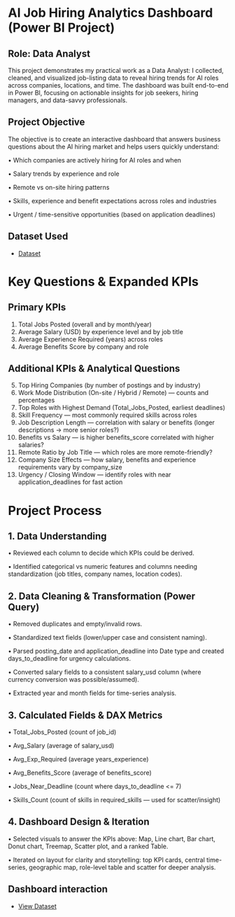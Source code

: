 # AI Job Hiring Analytics Dashboard (Power BI Project)
## Role: Data Analyst
This project demonstrates my practical work as a Data Analyst: I collected, cleaned, and visualized job-listing data to reveal hiring trends for AI roles across companies, locations, and time. The dashboard was built end-to-end in Power BI, focusing on actionable insights for job seekers, hiring managers, and data-savvy professionals.

## Project Objective
The objective is to create an interactive dashboard that answers business questions about the AI hiring market and helps users quickly understand:

•	Which companies are actively hiring for AI roles and when

•	Salary trends by experience and role

•	Remote vs on-site hiring patterns

•	Skills, experience and benefit expectations across roles and industries

•	Urgent / time-sensitive opportunities (based on application deadlines)

## Dataset Used
- <a href="https://github.com/Atif20004/AI-Job-Hiring-Analytics-Dashboard/blob/main/Ai_hiring_data.xlsx">Dataset</a>

# Key Questions & Expanded KPIs
## Primary KPIs
1.	Total Jobs Posted (overall and by month/year)
2.	Average Salary (USD) by experience level and by job title
3.	Average Experience Required (years) across roles
4.	Average Benefits Score by company and role
## Additional KPIs & Analytical Questions
5.	Top Hiring Companies (by number of postings and by industry)
6.	Work Mode Distribution (On-site / Hybrid / Remote) — counts and percentages
7.	Top Roles with Highest Demand (Total_Jobs_Posted, earliest deadlines)
8.	Skill Frequency — most commonly required skills across roles
9.	Job Description Length — correlation with salary or benefits (longer descriptions → more senior roles?)
10.	Benefits vs Salary — is higher benefits_score correlated with higher salaries?
11.	Remote Ratio by Job Title — which roles are more remote-friendly?
12.	Company Size Effects — how salary, benefits and experience requirements vary by company_size
13.	Urgency / Closing Window — identify roles with near application_deadlines for fast action

# Project Process
## 1. Data Understanding
•	Reviewed each column to decide which KPIs could be derived.

•	Identified categorical vs numeric features and columns needing standardization (job titles, company names, location codes).

## 2. Data Cleaning & Transformation (Power Query)
•	Removed duplicates and empty/invalid rows.

•	Standardized text fields (lower/upper case and consistent naming).

•	Parsed posting_date and application_deadline into Date type and created days_to_deadline for urgency calculations.

•	Converted salary fields to a consistent salary_usd column (where currency conversion was possible/assumed).

•	Extracted year and month fields for time-series analysis.

## 3. Calculated Fields & DAX Metrics
•	Total_Jobs_Posted (count of job_id)

•	Avg_Salary (average of salary_usd)

•	Avg_Exp_Required (average years_experience)

•	Avg_Benefits_Score (average of benefits_score)

•	Jobs_Near_Deadline (count where days_to_deadline <= 7)

•	Skills_Count (count of skills in required_skills — used for scatter/insight)

## 4. Dashboard Design & Iteration
•	Selected visuals to answer the KPIs above: Map, Line chart, Bar chart, Donut chart, Treemap, Scatter plot, and a ranked Table.

•	Iterated on layout for clarity and storytelling: top KPI cards, central time-series, geographic map, role-level table and scatter for deeper analysis.

## Dashboard interaction 
- <a href="https://github.com/Atif20004/AI-Job-Hiring-Analytics-Dashboard/blob/main/Screenshot%202025-10-24%20162534.png"> View Dataset</a>
